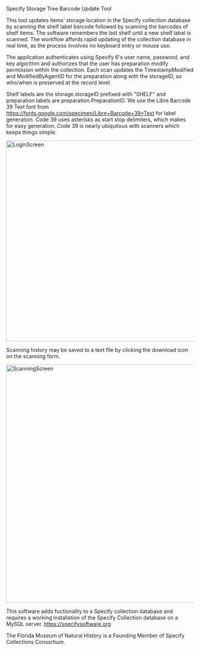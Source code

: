 Specify Storage Tree Barcode Update Tool

This tool updates items’ storage location in the Specify collection database by scanning the shelf label barcode 
followed by scanning the barcodes of shelf items. The software remembers the last shelf until a new 
shelf label is scanned. The workflow affords rapid updating of the collection database in real time, as the process involves 
no keyboard entry or mouse use. 

The application authenticates using Specify 6's user name, password, and key algorithm and authorizes that the user
has preparation modify permission within the collection. Each scan updates the TimestampModified and ModifiedByAgentID
for the preparation along with the storageID, so who/when is preserved at the record level.

Shelf labels are the storage.storageID prefixed with "SHELF" and preparation labels are preparation.PreparationID.
We use the Libre Barcode 39 Text font from https://fonts.google.com/specimen/Libre+Barcode+39+Text for label generation.
Code 39 uses asterisks as start stop delimiters, which makes for easy generation. Code 39 is nearly ubiquitous with
scanners which keeps things simple.

<img width="538" alt="LoginScreen" src="https://user-images.githubusercontent.com/81316350/146015801-38997559-b00b-404a-82b5-398cf790a6ea.png">


Scanning history may be saved to a text file by clicking the download icon on the scanning form.

<img width="638" alt="ScanningScreen" src="https://user-images.githubusercontent.com/81316350/146019316-b0def0b7-9a16-4312-bfb5-db07102c566e.png">

This software adds fuctionality to a Specify collection database and requires a working installation of the Specify Collection database on
a MySQL server. https://specifysoftware.org

The Florida Museum of Natural History is a Founding Member of Specify Collections Consortium.

